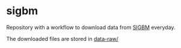 # sigbm
Repository with a workflow to download data from [SIGBM](https://app.anm.gov.br/SIGBM/Publico/ClassificacaoNacionalDaBarragem) everyday.

The downloaded files are stored in [data-raw/](https://github.com/beatrizmilz/sigbm/tree/main/data-raw)
